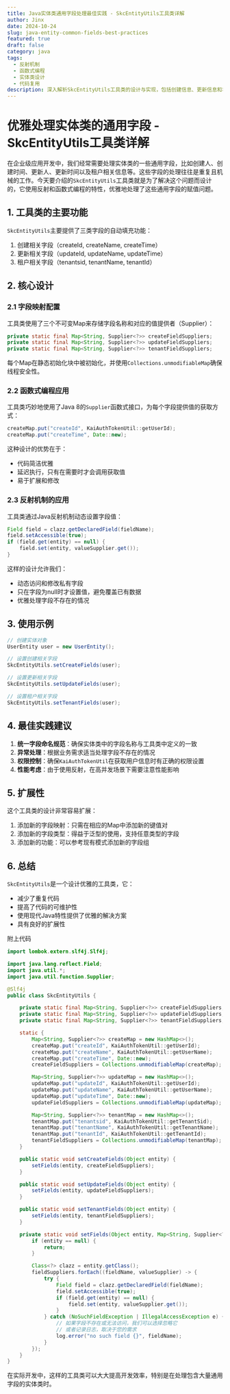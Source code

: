 ```yaml
---
title: Java实体类通用字段处理最佳实践 - SkcEntityUtils工具类详解
author: Jinx
date: 2024-10-24
slug: java-entity-common-fields-best-practices
featured: true
draft: false
category: java
tags:
  - 反射机制
  - 函数式编程
  - 实体类设计
  - 代码复用
description: 深入解析SkcEntityUtils工具类的设计与实现，包括创建信息、更新信息和租户信息的自动填充机制，通过反射和函数式编程实现优雅的实体类通用字段处理方案
---
```


# 优雅处理实体类的通用字段 - SkcEntityUtils工具类详解

在企业级应用开发中，我们经常需要处理实体类的一些通用字段，比如创建人、创建时间、更新人、更新时间以及租户相关信息等。这些字段的处理往往是重复且机械的工作。今天要介绍的`SkcEntityUtils`工具类就是为了解决这个问题而设计的，它使用反射和函数式编程的特性，优雅地处理了这些通用字段的赋值问题。

## 1. 工具类的主要功能

`SkcEntityUtils`主要提供了三类字段的自动填充功能：

1. 创建相关字段（createId, createName, createTime）
2. 更新相关字段（updateId, updateName, updateTime）
3. 租户相关字段（tenantsid, tenantName, tenantId）

## 2. 核心设计

### 2.1 字段映射配置

工具类使用了三个不可变Map来存储字段名称和对应的值提供者（Supplier）：

```java
private static final Map<String, Supplier<?>> createFieldSuppliers;
private static final Map<String, Supplier<?>> updateFieldSuppliers;
private static final Map<String, Supplier<?>> tenantFieldSuppliers;
```

每个Map在静态初始化块中被初始化，并使用`Collections.unmodifiableMap`确保线程安全性。

### 2.2 函数式编程应用

工具类巧妙地使用了Java 8的`Supplier`函数式接口，为每个字段提供值的获取方式：

```java
createMap.put("createId", KaiAuthTokenUtil::getUserId);
createMap.put("createTime", Date::new);
```

这种设计的优势在于：

- 代码简洁优雅
- 延迟执行，只有在需要时才会调用获取值
- 易于扩展和修改

### 2.3 反射机制的应用

工具类通过Java反射机制动态设置字段值：

```java
Field field = clazz.getDeclaredField(fieldName);
field.setAccessible(true);
if (field.get(entity) == null) {
    field.set(entity, valueSupplier.get());
}
```

这样的设计允许我们：

- 动态访问和修改私有字段
- 只在字段为null时才设置值，避免覆盖已有数据
- 优雅处理字段不存在的情况

## 3. 使用示例

```java
// 创建实体对象
UserEntity user = new UserEntity();

// 设置创建相关字段
SkcEntityUtils.setCreateFields(user);

// 设置更新相关字段
SkcEntityUtils.setUpdateFields(user);

// 设置租户相关字段
SkcEntityUtils.setTenantFields(user);
```

## 4. 最佳实践建议

1. **统一字段命名规范**：确保实体类中的字段名称与工具类中定义的一致
2. **异常处理**：根据业务需求适当处理字段不存在的情况
3. **权限控制**：确保`KaiAuthTokenUtil`在获取用户信息时有正确的权限设置
4. **性能考虑**：由于使用反射，在高并发场景下需要注意性能影响

## 5. 扩展性

这个工具类的设计非常容易扩展：

1. 添加新的字段映射：只需在相应的Map中添加新的键值对
2. 添加新的字段类型：得益于泛型的使用，支持任意类型的字段
3. 添加新的功能：可以参考现有模式添加新的字段组

## 6. 总结

`SkcEntityUtils`是一个设计优雅的工具类，它：

- 减少了重复代码
- 提高了代码的可维护性
- 使用现代Java特性提供了优雅的解决方案
- 具有良好的扩展性

附上代码

```java
import lombok.extern.slf4j.Slf4j;

import java.lang.reflect.Field;
import java.util.*;
import java.util.function.Supplier;

@Slf4j
public class SkcEntityUtils {

    private static final Map<String, Supplier<?>> createFieldSuppliers;
    private static final Map<String, Supplier<?>> updateFieldSuppliers;
    private static final Map<String, Supplier<?>> tenantFieldSuppliers;

    static {
        Map<String, Supplier<?>> createMap = new HashMap<>();
        createMap.put("createId", KaiAuthTokenUtil::getUserId);
        createMap.put("createName", KaiAuthTokenUtil::getUserName);
        createMap.put("createTime", Date::new);
        createFieldSuppliers = Collections.unmodifiableMap(createMap);

        Map<String, Supplier<?>> updateMap = new HashMap<>();
        updateMap.put("updateId", KaiAuthTokenUtil::getUserId);
        updateMap.put("updateName", KaiAuthTokenUtil::getUserName);
        updateMap.put("updateTime", Date::new);
        updateFieldSuppliers = Collections.unmodifiableMap(updateMap);

        Map<String, Supplier<?>> tenantMap = new HashMap<>();
        tenantMap.put("tenantsid", KaiAuthTokenUtil::getTenantSid);
        tenantMap.put("tenantName", KaiAuthTokenUtil::getTenantName);
        tenantMap.put("tenantId", KaiAuthTokenUtil::getTenantId);
        tenantFieldSuppliers = Collections.unmodifiableMap(tenantMap);
    }

    public static void setCreateFields(Object entity) {
        setFields(entity, createFieldSuppliers);
    }

    public static void setUpdateFields(Object entity) {
        setFields(entity, updateFieldSuppliers);
    }

    public static void setTenantFields(Object entity) {
        setFields(entity, tenantFieldSuppliers);
    }

    private static void setFields(Object entity, Map<String, Supplier<?>> fieldSuppliers) {
        if (entity == null) {
            return;
        }

        Class<?> clazz = entity.getClass();
        fieldSuppliers.forEach((fieldName, valueSupplier) -> {
            try {
                Field field = clazz.getDeclaredField(fieldName);
                field.setAccessible(true);
                if (field.get(entity) == null) {
                    field.set(entity, valueSupplier.get());
                }
            } catch (NoSuchFieldException | IllegalAccessException e) {
                // 如果字段不存在或无法访问，我们可以选择忽略它
                // 或者记录日志，取决于您的需求
                log.error("no such field {}", fieldName);
            }
        });
    }
}
```

在实际开发中，这样的工具类可以大大提高开发效率，特别是在处理包含大量通用字段的实体类时。

